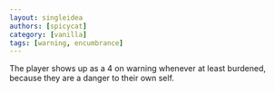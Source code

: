```yaml
---
layout: singleidea
authors: [spicycat]
category: [vanilla]
tags: [warning, encumbrance]
---
```

The player shows up as a 4 on warning whenever at least burdened, because they
are a danger to their own self.
